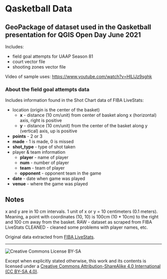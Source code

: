 # Qasketball Data

## GeoPackage of dataset used in the Qasketball presentation for QGIS Open Day June 2021

Includes:
- field goal attempts for UAAP Season 81
- court vector file
- shooting zones vector file

Video of sample uses: https://www.youtube.com/watch?v=HlLlJz9sghk

### About the field goal attempts data

Includes information found in the Shot Chart data of FIBA LiveStats:
- location (origin is the center of the basket)
    - **x** - distance (10 cm/unit) from center of basket along x (horizontal) axis, right is positive
    - **y** - distance (10 cm/unit) from the center of the basket along y (vertical) axis, up is positive
- **points** - 2 or 3
- **made** - 1 is made, 0 is missed
- **shot_type** - type of shot taken
- player & team information
    - **player** - name of player
    - **num** - number of player
    - **team** - team of player
    - **opponent** - opponent team in the game
- **date** - date when game was played
- **venue** - where the game was played

## Notes
x and y are in 10 cm intervals. 1 unit of x or y = 10 centimeters (0.1 meters). Meaning, a point with coordinates (10, 10) is 100cm (10 * 10cm) to the right and 100 cm away from the basket.
RAW - dataset as scraped from FIBA LiveStats
CLEANED - cleaned some problems with player names, etc.


Original data extracted from [FIBA LiveStats](https://www.fibalivestats.com/).

---

![Creative Commons License BY-SA](https://i.creativecommons.org/l/by-sa/4.0/80x15.png)

Except when explicitly stated otherwise, this work and its contents is licensed under a <a rel="license" href="https://creativecommons.org/licenses/by-sa/4.0/">Creative Commons Attribution-ShareAlike 4.0 International (CC BY-SA 4.0)</a>.<br>
